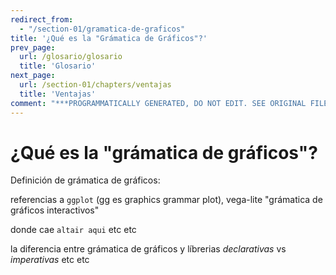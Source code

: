 ```yaml
---
redirect_from:
  - "/section-01/gramatica-de-graficos"
title: '¿Qué es la "Grámatica de Gráficos"?'
prev_page:
  url: /glosario/glosario
  title: 'Glosario'
next_page:
  url: /section-01/chapters/ventajas
  title: 'Ventajas'
comment: "***PROGRAMMATICALLY GENERATED, DO NOT EDIT. SEE ORIGINAL FILES IN /content***"
---
```

¿Qué es la "grámatica de gráficos"?
===================================

Definición de grámatica de gráficos:

referencias a `ggplot` (gg es graphics grammar plot), vega-lite "grámatica de gráficos interactivos"

donde cae `altair aqui` etc etc

la diferencia entre grámatica de gráficos y líbrerias _declarativas_ vs _imperativas_ etc etc

